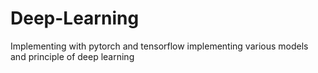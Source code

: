 # Deep-Learning
Implementing with pytorch and tensorflow
implementing various models and principle of deep learning
